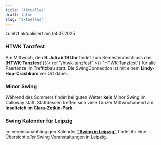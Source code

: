 ```yaml
---
title: "Aktuelles"
draft: false
slug: "aktuelles"
---
```


zuletzt aktualisiert am 04.07.2025

[//]: # (### Friday Night Balboa)
[//]: # (Im November laden wir euch wieder zum **[Friday Night Balboa]&#40;{{< ref "/fridaynightbalboa" >}} "Friday Night Balboa"&#41;**-Abend im Calloway ein: Am **29.11.**ab 18:30 Uhr starten wir mit einem Drop-In-Kurs, danach wird getanzt!)

[//]: # (### Tag der offenen Tür am 19.01.2025)
[//]: # (Am **19.01.2025** öffnen wir unsere Türen für euch! Kommt vorbei, lernt Swingtänze kennen und schnuppert in unsere Welt des Tanzes hinein. Weitere Infos findet ihr auf der Seite von unseren **[Tag der offenen Tür]&#40;{{< ref "/opendoor" >}} "Tag der offenen Tür"&#41;**! Danach gibt es die Möglichkeit, beim [Tea Dance]&#40;{{< ref "/swingteatime" >}} "Tea Dance"&#41; weiterzutanzen.)

### HTWK Tanzfest
Am Mittwoch, den **9. Juli ab 19 Uhr** findet zum Semesterabschluss das [**HTWK-Tanzfest**]({{< ref "/htwk-tanzfest" >}} "HTWK-Tanzfest") für alle Paartänze im Trefftzbau statt.
Die SwingConnection ist mit einem **Lindy-Hop-Crashkurs** vor Ort dabei.

### Minor Swing

[//]: # (Der **[Minor Swing]&#40;{{< ref "/minorswing" >}} "Minor Swing"&#41;** findet regelmäßig **jeden Mittwoch ab 19:30 Uhr** in unserem Tanzstudio Calloway statt.)
 Während des Sommers findet bei guten Wetter **kein** Minor Swing im Calloway statt. Stattdessen treffen sich viele Tänzer Mittwochabend am **Inselteich im Clara-Zetkin-Park**.

### Swing Kalender für Leipzig
Im vereinsunabhängigen Kalender [**"Swing in Leipzig"**](https://kalender.digital/0c529f4b4448ea55b992) findet ihr eine Übersicht *aller* Swing Veranstaltungen in Leipzig.
